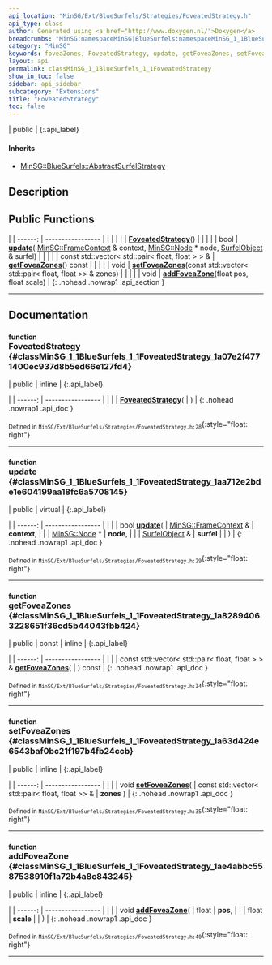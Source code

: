 ```yaml
---
api_location: "MinSG/Ext/BlueSurfels/Strategies/FoveatedStrategy.h"
api_type: class
author: Generated using <a href="http://www.doxygen.nl/">Doxygen</a>
breadcrumbs: "MinSG:namespaceMinSG|BlueSurfels:namespaceMinSG_1_1BlueSurfels"
category: "MinSG"
keywords: foveaZones, FoveatedStrategy, update, getFoveaZones, setFoveaZones, addFoveaZone
layout: api
permalink: classMinSG_1_1BlueSurfels_1_1FoveatedStrategy
show_in_toc: false
sidebar: api_sidebar
subcategory: "Extensions"
title: "FoveatedStrategy"
toc: false
---
```


| public |
{:.api_label}

#### Inherits

* [MinSG::BlueSurfels::AbstractSurfelStrategy](classMinSG_1_1BlueSurfels_1_1AbstractSurfelStrategy)


## Description





## Public Functions

|
| ------: | ----------------- |
|  | |
|  | **[FoveatedStrategy](#classMinSG_1_1BlueSurfels_1_1FoveatedStrategy_1a07e2f4771400ec937d8b5ed66e127fd4)**() |
|  | |
| bool | **[update](#classMinSG_1_1BlueSurfels_1_1FoveatedStrategy_1aa712e2bde1e604199aa18fc6a5708145)**( [MinSG::FrameContext](classMinSG_1_1FrameContext) & context,  [MinSG::Node](classMinSG_1_1Node) * node,  [SurfelObject](structMinSG_1_1BlueSurfels_1_1SurfelObject) & surfel) |
|  | |
| const std::vector< std::pair< float, float > > & | **[getFoveaZones](#classMinSG_1_1BlueSurfels_1_1FoveatedStrategy_1a82894063228651f36cd5b44043fbb424)**() const |
|  | |
| void | **[setFoveaZones](#classMinSG_1_1BlueSurfels_1_1FoveatedStrategy_1a63d424e6543baf0bc21f197b4fb24ccb)**(const std::vector< std::pair< float, float >> & zones) |
|  | |
| void | **[addFoveaZone](#classMinSG_1_1BlueSurfels_1_1FoveatedStrategy_1ae4abbc5587538910f1a72b4a8c843245)**(float pos, float scale) |
{: .nohead .nowrap1 .api_section }


-------------------------------------------------------------------

## Documentation

### <small>function</small><br/> FoveatedStrategy {#classMinSG_1_1BlueSurfels_1_1FoveatedStrategy_1a07e2f4771400ec937d8b5ed66e127fd4}

| public | inline |
{:.api_label}

|
| ------: | ----------------- |
|  |
|  **[FoveatedStrategy](#classMinSG_1_1BlueSurfels_1_1FoveatedStrategy_1a07e2f4771400ec937d8b5ed66e127fd4)**( |  ) |
{: .nohead .nowrap1 .api_doc }





<sub>Defined in `MinSG/Ext/BlueSurfels/Strategies/FoveatedStrategy.h:28`</sub>{:style="float: right"}

-------------------------------------------------------------------

### <small>function</small><br/> update {#classMinSG_1_1BlueSurfels_1_1FoveatedStrategy_1aa712e2bde1e604199aa18fc6a5708145}

| public | virtual |
{:.api_label}

|
| ------: | ----------------- |
|  |
| bool **[update](#classMinSG_1_1BlueSurfels_1_1FoveatedStrategy_1aa712e2bde1e604199aa18fc6a5708145)**( |  [MinSG::FrameContext](classMinSG_1_1FrameContext) & | **context**, |
| |  [MinSG::Node](classMinSG_1_1Node) * | **node**, |
| |  [SurfelObject](structMinSG_1_1BlueSurfels_1_1SurfelObject) & | **surfel** |
|   ) |
{: .nohead .nowrap1 .api_doc }





<sub>Defined in `MinSG/Ext/BlueSurfels/Strategies/FoveatedStrategy.h:29`</sub>{:style="float: right"}

-------------------------------------------------------------------

### <small>function</small><br/> getFoveaZones {#classMinSG_1_1BlueSurfels_1_1FoveatedStrategy_1a82894063228651f36cd5b44043fbb424}

| public | const | inline |
{:.api_label}

|
| ------: | ----------------- |
|  |
| const std::vector< std::pair< float, float > > & **[getFoveaZones](#classMinSG_1_1BlueSurfels_1_1FoveatedStrategy_1a82894063228651f36cd5b44043fbb424)**( |  ) const |
{: .nohead .nowrap1 .api_doc }





<sub>Defined in `MinSG/Ext/BlueSurfels/Strategies/FoveatedStrategy.h:34`</sub>{:style="float: right"}

-------------------------------------------------------------------

### <small>function</small><br/> setFoveaZones {#classMinSG_1_1BlueSurfels_1_1FoveatedStrategy_1a63d424e6543baf0bc21f197b4fb24ccb}

| public | inline |
{:.api_label}

|
| ------: | ----------------- |
|  |
| void **[setFoveaZones](#classMinSG_1_1BlueSurfels_1_1FoveatedStrategy_1a63d424e6543baf0bc21f197b4fb24ccb)**( | const std::vector< std::pair< float, float >> & | **zones** ) |
{: .nohead .nowrap1 .api_doc }





<sub>Defined in `MinSG/Ext/BlueSurfels/Strategies/FoveatedStrategy.h:35`</sub>{:style="float: right"}

-------------------------------------------------------------------

### <small>function</small><br/> addFoveaZone {#classMinSG_1_1BlueSurfels_1_1FoveatedStrategy_1ae4abbc5587538910f1a72b4a8c843245}

| public | inline |
{:.api_label}

|
| ------: | ----------------- |
|  |
| void **[addFoveaZone](#classMinSG_1_1BlueSurfels_1_1FoveatedStrategy_1ae4abbc5587538910f1a72b4a8c843245)**( | float | **pos**, |
| | float | **scale** |
|   ) |
{: .nohead .nowrap1 .api_doc }





<sub>Defined in `MinSG/Ext/BlueSurfels/Strategies/FoveatedStrategy.h:40`</sub>{:style="float: right"}

-------------------------------------------------------------------

